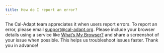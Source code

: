 ```yaml
---
title: How do I report an error?
---
```


The Cal-Adapt team appreciates it when users report errors. To report an error, please email <support@cal-adapt.org>. Please include your browser details using a service like [What’s My Browser?](https://www.whatsmybrowser.org/) and share a screenshot of your issue when possible. This helps us troubleshoot issues faster. Thank you in advance!
